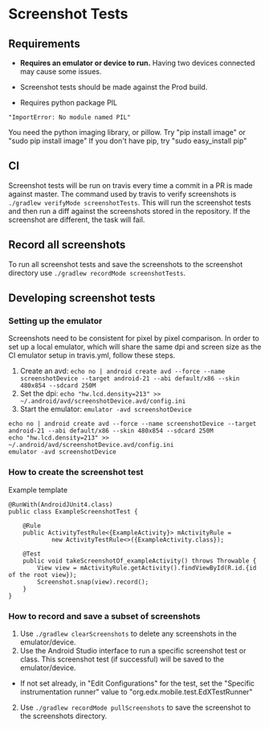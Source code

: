 # Screenshot Tests

## Requirements

* **Requires an emulator or device to run.** Having two devices connected may cause some issues. 

* Screenshot tests should be made against the Prod build.

* Requires python package PIL
```
"ImportError: No module named PIL" 
```
You need the python imaging library, or pillow.
Try "pip install image" or "sudo pip install image"
If you don't have pip, try "sudo easy_install pip"

## CI
Screenshot tests will be run on travis every time a commit in a PR is made against master. The command used by travis to verify screenshots is `./gradlew verifyMode screenshotTests`. This will run the screenshot tests and then run a diff against the screenshots stored in the repository. If the screenshot are different, the task will fail.

## Record all screenshots

To run all screenshot tests and save the screenshots to the screenshot directory use `./gradlew recordMode screenshotTests`.

## Developing screenshot tests

### Setting up the emulator

Screenshots need to be consistent for pixel by pixel comparison. In order to set up a local emulator, which will share the same dpi and screen size as the CI emulator setup in travis.yml, follow these steps. 

1. Create an avd: `echo no | android create avd --force --name screenshotDevice --target android-21 --abi default/x86 --skin 480x854 --sdcard 250M`
1. Set the dpi: `echo "hw.lcd.density=213" >> ~/.android/avd/screenshotDevice.avd/config.ini`
1. Start the emulator: `emulator -avd screenshotDevice`

```
echo no | android create avd --force --name screenshotDevice --target android-21 --abi default/x86 --skin 480x854 --sdcard 250M
echo "hw.lcd.density=213" >> ~/.android/avd/screenshotDevice.avd/config.ini
emulator -avd screenshotDevice
```

### How to create the screenshot test

Example template
```
@RunWith(AndroidJUnit4.class)
public class ExampleScreenshotTest {

    @Rule
    public ActivityTestRule<{ExampleActivity}> mActivityRule =
            new ActivityTestRule<>({ExampleActivity.class});

    @Test
    public void takeScreenshotOf_exampleActivity() throws Throwable {
        View view = mActivityRule.getActivity().findViewById(R.id.{id of the root view});
        Screenshot.snap(view).record();
    }
}
```
### How to record and save a subset of screenshots

1. Use `./gradlew clearScreenshots` to delete any screenshots in the emulator/device.
1. Use the Android Studio interface to run a specific screenshot test or class. This screenshot test (if successful) will be saved to the emulator/device.
  * If not set already, in "Edit Configurations" for the test, set the "Specific instrumentation runner" value to "org.edx.mobile.test.EdXTestRunner"
2. Use `./gradlew recordMode pullScreenshots` to save the screenshot to the screenshots directory.


